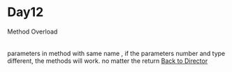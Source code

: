 Day12
====

Method Overload
######

parameters in method with same name , if the parameters number and type different, the methods will work.
no matter the return
[Back to Director](https://github.com/WestbrookYuan/Java-Learning/)
